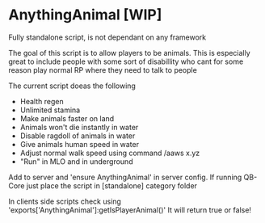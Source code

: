 # AnythingAnimal [WIP]

Fully standalone script, is not dependant on any framework

The goal of this script is to allow players to be animals. This is especially great to include people with some sort of disabillity who cant for some reason play normal RP where they need to talk to people

The current script doeas the following
- Health regen
- Unlimited stamina
- Make animals faster on land
- Animals won't die instantly in water
- Disable ragdoll of animals in water
- Give animals human speed in water
- Adjust normal walk speed using command /aaws x.yz
- "Run" in MLO and in underground

Add to server and 'ensure AnythingAnimal' in server config. 
If running QB-Core just place the script in [standalone] category folder

In clients side scripts check using 'exports['AnythingAnimal']:getIsPlayerAnimal()' It will return true or false!
